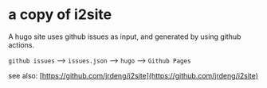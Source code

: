 # a copy of i2site

A hugo site uses github issues as input, and generated by using github actions.

`github issues` --> `issues.json` --> `hugo` --> `Github Pages`

see also: [https://github.com/jrdeng/i2site](https://github.com/jrdeng/i2site)
